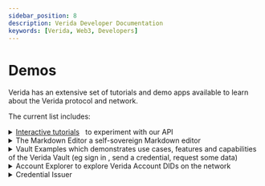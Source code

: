 ```yaml
---
sidebar_position: 8
description: Verida Developer Documentation
keywords: [Verida, Web3, Developers]
---
```

# Demos

Verida has an extensive set of tutorials and demo apps available to learn about the Verida protocol and network.


The current list includes:
<details  style={{background:"white",border:"0.5px solid #a6a6a6"}}>
<summary>
<a href="/docs/tutorial/introduction"> Interactive tutorials</a> &nbsp;
to experiment with our API </summary>
</details>
<details close style={{background:"white",border:"0.5px solid #a6a6a6"}}>
<summary>
The Markdown Editor a self-sovereign Markdown editor </summary>
<a href="https://markdown-editor.demos.testnet.verida.io/connect"> Link to  Markdown Editor</a>
<div>
<iframe
    width="640"
    height="480"
    src="https://www.youtube.com/embed/su_03ZBzhig"
    frameborder="0"
    allow="autoplay; encrypted-media"
    allowfullscreen
>
</iframe>
</div>
</details>

<details close style={{background:"white",border:"0.5px solid #a6a6a6"}}>
<summary>
Vault Examples 
which demonstrates use cases, features and capabilities of the Verida Vault (eg sign in , send a credential, request some data) </summary>
<br/>
<a href="https://vault-examples.demos.verida.io/">Link to  Vault Examples</a>
<div>
<br/>
 <i>video coming soon...</i>
</div>
</details>

<details close style={{background:"white",border:"0.5px solid #a6a6a6"}}>
<summary>
 Account Explorer to explore Verida Account DIDs on the network</summary>
<a href="https://accounts.verida.io/">Link to Account Explorer</a>
<div>
<iframe
    width="640"
    height="480"
    src="https://www.youtube.com/embed/R46zQEK8LvQ"
    frameborder="0"
    allow="autoplay; encrypted-media"
    allowfullscreen
>
</iframe>
</div>
</details>

<details close style={{background:"white",border:"0.5px solid #a6a6a6"}}>
<summary>Credential Issuer
 </summary>
<a href="https://credential-issuer.demos.verida.io/connect"> link to Credential Issuer</a>  
<div>
<iframe
    width="640"
    height="480"
    src="https://www.youtube.com/embed/3q84yqPJ23w"
    frameborder="0"
    allow="autoplay; encrypted-media"
    allowfullscreen
>
</iframe>
</div>

</details>
